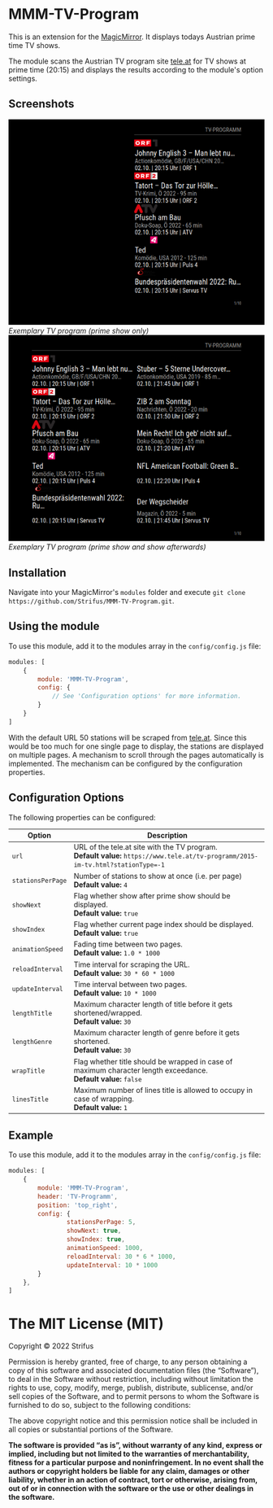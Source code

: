 # MMM-TV-Program
This is an extension for the [MagicMirror](https://github.com/MichMich/MagicMirror). It displays todays Austrian prime time TV shows.

The module scans the Austrian TV program site [tele.at](https://www.tele.at) for TV shows at prime time (20:15) and displays the results according to the module's option settings.

## Screenshots

![Example: Exemplary TV program (prime show only)](screenshots/shows_single.png)<br>*Exemplary TV program (prime show only)*
![Example: Exemplary TV program (prime show and show afterwards)](screenshots/shows_dual.png)<br>*Exemplary TV program (prime show and show afterwards)*


## Installation

Navigate into your MagicMirror's `modules` folder and execute `git clone https://github.com/Strifus/MMM-TV-Program.git`.

## Using the module

To use this module, add it to the modules array in the `config/config.js` file:
````javascript
modules: [
	{
		module: 'MMM-TV-Program',
		config: {
			// See 'Configuration options' for more information.
		}
	}
]
````

With the default URL 50 stations will be scraped from [tele.at](https://www.tele.at). Since this would be too much for one single page to display, the stations are displayed on multiple pages. A mechanism to scroll through the pages automatically is implemented. The mechanism can be configured by the configuration properties.

## Configuration Options

The following properties can be configured:

<table width="100%">
	<thead>
		<tr>
			<th>Option</th>
			<th width="100%">Description</th>
		</tr>
	<thead>
	<tbody>
		<tr>
			<td><code>url</code></td>
			<td>URL of the tele.at site with the TV program.<br>
			    <b>Default value:</b> <code>https://www.tele.at/tv-programm/2015-im-tv.html?stationType=-1</code>
			</td>
		</tr>
		<tr>
			<td><code>stationsPerPage</code></td>
			<td>Number of stations to show at once (i.e. per page)<br>
			    <b>Default value:</b> <code>4</code>
			</td>
		</tr>
        <tr>
			<td><code>showNext</code></td>
			<td>Flag whether show after prime show should be displayed.<br>
			    <b>Default value:</b> <code>true</code>
			</td>
		</tr>
		<tr>
			<td><code>showIndex</code></td>
			<td>Flag whether current page index should be displayed.<br>
			    <b>Default value:</b> <code>true</code>
			</td>
		</tr>
		<tr>
			<td><code>animationSpeed</code></td>
			<td>Fading time between two pages.<br>
			    <b>Default value:</b> <code>1.0 * 1000</code>
			</td>
		</tr>
		<tr>
			<td><code>reloadInterval</code></td>
			<td>Time interval for scraping the URL.<br>
			    <b>Default value:</b> <code>30 * 60 * 1000</code>
			</td>
		</tr>
		<tr>
			<td><code>updateInterval</code></td>
			<td>Time interval between two pages.<br>
			    <b>Default value:</b> <code>10 * 1000</code>
			</td>
		</tr>
		<tr>
			<td><code>lengthTitle</code></td>
			<td>Maximum character length of title before it gets shortened/wrapped.<br>
			    <b>Default value:</b> <code>30</code>
			</td>
		</tr>
		<tr>
			<td><code>lengthGenre</code></td>
			<td>Maximum character length of genre before it gets shortened.<br>
			    <b>Default value:</b> <code>30</code>
			</td>
		</tr>
		<tr>
			<td><code>wrapTitle</code></td>
			<td>Flag whether title should be wrapped in case of maximum character length exceedance.<br>
			    <b>Default value:</b> <code>false</code>
			</td>
		</tr>
		<tr>
			<td><code>linesTitle</code></td>
			<td>Maximum number of lines title is allowed to occupy in case of wrapping.<br>
			    <b>Default value:</b> <code>1</code>
			</td>
		</tr>
	</tbody>
</table>

## Example

To use this module, add it to the modules array in the `config/config.js` file:
````javascript
modules: [
    {
        module: 'MMM-TV-Program',
        header: 'TV-Programm',
        position: 'top_right',
        config: {
                stationsPerPage: 5,
                showNext: true,
                showIndex: true,
                animationSpeed: 1000,
                reloadInterval: 30 * 6 * 1000,
                updateInterval: 10 * 1000
        }
    },
]
````


The MIT License (MIT)
=====================

Copyright © 2022 Strifus

Permission is hereby granted, free of charge, to any person
obtaining a copy of this software and associated documentation
files (the “Software”), to deal in the Software without
restriction, including without limitation the rights to use,
copy, modify, merge, publish, distribute, sublicense, and/or sell
copies of the Software, and to permit persons to whom the
Software is furnished to do so, subject to the following
conditions:

The above copyright notice and this permission notice shall be
included in all copies or substantial portions of the Software.

**The software is provided “as is”, without warranty of any kind, express or implied, including but not limited to the warranties of merchantability, fitness for a particular purpose and noninfringement. In no event shall the authors or copyright holders be liable for any claim, damages or other liability, whether in an action of contract, tort or otherwise, arising from, out of or in connection with the software or the use or other dealings in the software.**
